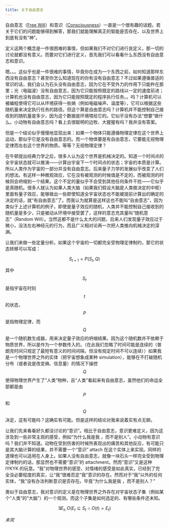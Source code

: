 ```yaml
---
title: 关于自由意志
---
```

自由意志（[Free Will](https://en.wikipedia.org/wiki/Free_will)）和意识（[Consciousness](https://en.wikipedia.org/wiki/Consciousness)）一直是一个很有趣的话题。若关于它们的问题能够得到解答，那我们就能理解真正的智能是否存在、以及世界上到底有没有“神”。

定义这两个概念是一件很困难的事情，但如果我们不对它们进行良定义，那一切的讨论就都没有意义。而要对它们进行定义，首先我们可以看看什么东西没有自由意志和意识。

嗯。。。这似乎也是一件很难的事情，毕竟你在成为一个东西之前，如何知道那样东西没有自由意志？甚至你怎么知道现在的你有没有自由意志？不过如果遵循普适的常识的话，我们会认为石头没有自由意志，因为它在不受外力的作用下只能杵在那里；光（电磁波）没有自由意志，因为它只能按照既定的路线以一定的速度前进；计算机也没有自由意志，因为它只能按照既定的程序执行任务。。吗？计算机可以被编程使得它可以从环境获得一些熵（例如电磁噪声、温度等），它可以根据这些随机量来决定执行任务的路径。但这个算是自由意志吗？计算机并不能控制自己接收到的随机量是多少，因为这个数据是环境喂给它的。它似乎没有办法“想要”做什么。小动物有自由意志吗？看上去很聪明的边牧、大猩猩有吗？我并没有答案。

但是一个结论似乎慢慢地显现出来：如果一个物体只能遵循物理定律在这个世界上运动，那似乎它是没有自由意志的。而一个物体要是有自由意志，它要能无视物理定律而左右这个世界的物质。等等？无视物理定律？

在牛顿提出经典力学之后，很多人认为这个世界是机械决定的。知道一个时间点的全宇宙状态就可以推演——计算出宇宙下一个时间点的状态；宇宙的本质是计算。所以人类作为宇宙的一部分并没有自由意志。后来量子力学的发展似乎改变了人们的想法。有这样一种微观效应，它在没有被观测的时候值是不定的，而被观测的时候则会坍缩到一个结果。这个不定的量似乎不会受到其他任何条件干扰——它似乎是真随机。很多人就认为如果人类大脑（如果我们假设大脑是人类做决定的中枢）里面有量子效应，能够做出一些即使知道全宇宙状态也不能被提前计算出的确定的决定的话，就“有自由意志”了。而我认为就算是这样这也不能叫“自由意志”，因为类似于上述计算机的例子，即使是量子效应的随机，人类并不能控制自己接收到的随机量是多少，只是被动从环境中接受罢了，这样的意志充其量叫“随机意志”（Random Will）。当然这都不是什么太大的问题，后来人们发现量子效应过于微小，没法左右神经元的行为，而且广义相对论再一次把人类推向机械决定的深渊。

让我们来做一些定量分析。如果这个宇宙的一切都完全受物理定律制约，那它的状态转移可以写成：

$$
S_{t+1} = P(S_t, Q)
$$

其中 $$ S_t $$ 是指宇宙在时刻 $$ t $$ 的状态，$$ P $$ 是指物理定律，而 $$ Q $$ 是一个随机数生成器，用来决定量子效应的坍缩结果。因为这个随机数并不依赖于物质世界，所以是作为一个参数传入的。（在此我们忽略了时间可能是连续的（普朗克时间只规定了最短有意义的时间间隔，但没有规定时间不可以连续））如果我是一个物理世界之外的实体（把宇宙想象成某种 simulation），能够在不打破随机分布（或者说是改变熵、信息量）的情况下操控 $$ Q $$ 使得物理世界产生了“人类”物种，且“人类”看起来有自由意志，虽然他们的命运全部都是由 $$ P $$ 和 $$ Q $$ 决定，这有可能吗？这确实有可能。但是这样的结论对我来说着实有点无聊。

让我们先来看看好久都没讨论的“意识”。相比于自由意志，意识更难定义，因为这涉及到一些非常主观的感受，例如“为什么我是我 ，而不是别人”。小动物有意识吗？我们并不知道。动物在受到伤害的时候所表现出的痛苦和其他反应，有可能只是其大脑计算的结果，并不需要一个“意识” attach 在这个实体上来实现。同样的道理也可以适用在人身上。如果人没有自由意志，就像一块石头一样完全受到物理定律制约的话，那显然也不需要“意识”的 attachment。然而“意识”又是这种 IYKYK 的玩意。“我”对物理世界的感受、对情绪的感受是如此真实，已经到了完全没必要程度的真实，让“我”很难否定“我”意识的存在。然而对于“我”以外的任何实体，“我”没有办法判断意识是否存在。毕竟“为什么我是我 ，而不是别人？”

类似于自由意志，我对意识的定义是在物理世界之外存在对宇宙状态子集（例如某个“人类”的“大脑”）的一个观测。而这个子集是如何选定的、有哪些条件还未知。

$$
\exists E_t, O (E_t \subseteq S_t \cap O(t) = E_t)
$$

_未完_